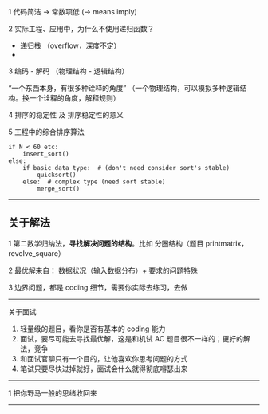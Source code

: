 
1 代码简洁 -> 常数项低  (-> means imply)


2 实际工程、应用中，为什么不使用递归函数？

-   递归栈 （overflow，深度不定）
-

3 编码 - 解码 （物理结构 - 逻辑结构）

“一个东西本身，有很多种诠释的角度” （一个物理结构，可以模拟多种逻辑结构。换一个诠释的角度，解释规则）

4 排序的稳定性 及 排序稳定性的意义


5 工程中的综合排序算法

```
if N < 60 etc:
    insert_sort()
else:
    if basic data type:  # (don't need consider sort's stable)
        quicksort()
    else:  # complex type (need sort stable)
        merge_sort()
```
--------
## 关于解法

1 第二数学归纳法，**寻找解决问题的结构**。比如 分圈结构（题目 printmatrix，revolve_square）

2 最优解来自： 数据状况（输入数据分布）+ 要求的问题特殊

3 边界问题，都是 coding 细节，需要你实际去练习，去做





--------
关于面试

1.  轻量级的题目，看你是否有基本的 coding 能力
2.  面试，要尽可能去寻找最优解，这是和机试 AC 题目很不一样的；更好的解法，竞争
3.  和面试官聊只有一个目的，让他喜欢你思考问题的方式
4.  笔试只要尽快过掉就好，面试会什么就得彻底嘚瑟出来




--------

1 把你野马一般的思绪收回来







--------
